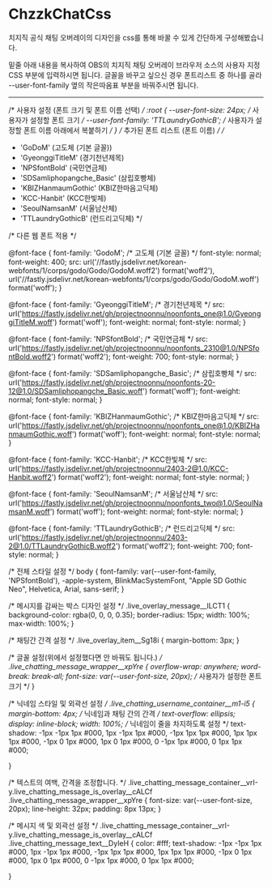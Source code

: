 # ChzzkChatCss
치지직 공식 채팅 오버레이의 디자인을 css를 통해 바꿀 수 있게 간단하게 구성해봤습니다.

밑줄 아래 내용을 복사하여 OBS의 치지직 채팅 오버레이 브라우저 소스의 사용자 지정 CSS 부분에 입력하시면 됩니다.
글꼴을 바꾸고 싶으신 경우 폰트리스트 중 하나를 골라 --user-font-family 옆의 작은따옴표 부분을 바꿔주시면 됩니다.

------------------------------------------------------------------------------------------------------

/* 사용자 설정 (폰트 크기 및 폰트 이름 선택) */
:root {
    --user-font-size: 24px; /* 사용자가 설정할 폰트 크기 */
    --user-font-family: 'TTLaundryGothicB'; /* 사용자가 설정할 폰트 이름 아래에서 복붙하기 */
}
/* 추가된 폰트 리스트 (폰트 이름) */
/* 
- 'GoDoM' (고도체 (기본 글꼴))
- 'GyeonggiTitleM' (경기천년제목)
- 'NPSfontBold' (국민연금체)
- 'SDSamliphopangche_Basic' (삼립호빵체)
- 'KBIZHanmaumGothic' (KBIZ한마음고딕체)
- 'KCC-Hanbit' (KCC한빛체)
- 'SeoulNamsanM' (서울남산체)
- 'TTLaundryGothicB' (런드리고딕체)
*/

/* 다른 웹 폰트 적용 */

@font-face {
  font-family: 'GodoM'; /* 고도체 (기본 글꼴) */
  font-style: normal;
  font-weight: 400;
  src: url('//fastly.jsdelivr.net/korean-webfonts/1/corps/godo/Godo/GodoM.woff2') format('woff2'), url('//fastly.jsdelivr.net/korean-webfonts/1/corps/godo/Godo/GodoM.woff') format('woff');
}

@font-face {
    font-family: 'GyeonggiTitleM'; /* 경기천년제목 */
    src: url('https://fastly.jsdelivr.net/gh/projectnoonnu/noonfonts_one@1.0/GyeonggiTitleM.woff') format('woff');
    font-weight: normal;
    font-style: normal;
}

@font-face {
    font-family: 'NPSfontBold'; /* 국민연금체 */
    src: url('https://fastly.jsdelivr.net/gh/projectnoonnu/noonfonts_2310@1.0/NPSfontBold.woff2') format('woff2');
    font-weight: 700;
    font-style: normal;
}

@font-face {
    font-family: 'SDSamliphopangche_Basic'; /* 삼립호빵체 */
    src: url('https://fastly.jsdelivr.net/gh/projectnoonnu/noonfonts-20-12@1.0/SDSamliphopangche_Basic.woff') format('woff');
    font-weight: normal;
    font-style: normal;
}

@font-face {
    font-family: 'KBIZHanmaumGothic'; /* KBIZ한마음고딕체 */
    src: url('https://fastly.jsdelivr.net/gh/projectnoonnu/noonfonts_one@1.0/KBIZHanmaumGothic.woff') format('woff');
    font-weight: normal;
    font-style: normal;
}

@font-face {
    font-family: 'KCC-Hanbit'; /* KCC한빛체 */
    src: url('https://fastly.jsdelivr.net/gh/projectnoonnu/2403-2@1.0/KCC-Hanbit.woff2') format('woff2');
    font-weight: normal;
    font-style: normal;
}

@font-face {
    font-family: 'SeoulNamsanM'; /* 서울남산체 */
    src: url('https://fastly.jsdelivr.net/gh/projectnoonnu/noonfonts_two@1.0/SeoulNamsanM.woff') format('woff');
    font-weight: normal;
    font-style: normal;
}

@font-face {
    font-family: 'TTLaundryGothicB'; /* 런드리고딕체 */
    src: url('https://fastly.jsdelivr.net/gh/projectnoonnu/2403-2@1.0/TTLaundryGothicB.woff2') format('woff2');
    font-weight: 700;
    font-style: normal;
}

/* 전체 스타일 설정 */
body {
    font-family: var(--user-font-family, 'NPSfontBold'), -apple-system, BlinkMacSystemFont, "Apple SD Gothic Neo", Helvetica, Arial, sans-serif;
}

/* 메시지를 감싸는 박스 디자인 설정 */
.live_overlay_message__lLCT1 {
    background-color: rgba(0, 0, 0, 0.35);
    border-radius: 15px;
    width: 100%;
    max-width: 100%;
}

/* 채팅간 간격 설정 */
.live_overlay_item__Sg18i {
    margin-bottom: 3px;
}

/* 글꼴 설정(위에서 설정했다면 안 바꿔도 됩니다.) */
.live_chatting_message_wrapper__xpYre {
    overflow-wrap: anywhere;
    word-break: break-all;
    font-size: var(--user-font-size, 20px); /* 사용자가 설정한 폰트 크기 */
}

/* 닉네임 스타일 및 외곽선 설정 */
.live_chatting_username_container__m1-i5 {
    margin-bottom: 4px; /* 닉네임과 채팅 간의 간격 */
    text-overflow: ellipsis;
    display: inline-block;
    width: 100%; /* 닉네임이 줄을 차지하도록 설정 */
    text-shadow:
        -1px -1px 1px #000,
         1px -1px 1px #000,
        -1px  1px 1px #000,
         1px  1px 1px #000,
        -1px  0   1px #000,
         1px  0   1px #000,
         0   -1px 1px #000,
         0    1px 1px #000;

}

/* 텍스트의 여백, 간격을 조정합니다. */
.live_chatting_message_container__vrI-y.live_chatting_message_is_overlay__cALCf .live_chatting_message_wrapper__xpYre {
    font-size: var(--user-font-size, 20px);
    line-height: 32px;
    padding: 8px 13px;
}

/* 메시지 색 및 외곽선 설정 */
.live_chatting_message_container__vrI-y.live_chatting_message_is_overlay__cALCf .live_chatting_message_text__DyleH {
    color: #fff;
    text-shadow:
        -1px -1px 1px #000,
         1px -1px 1px #000,
        -1px  1px 1px #000,
         1px  1px 1px #000,
        -1px  0   1px #000,
         1px  0   1px #000,
         0   -1px 1px #000,
         0    1px 1px #000;

}
